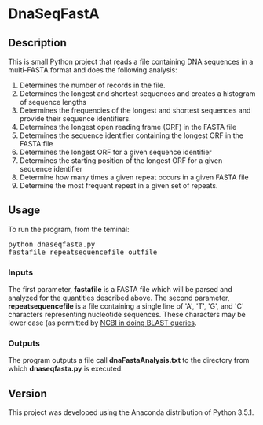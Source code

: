 # DnaSeqFastA

## Description
This is small Python project that reads a file containing DNA sequences in a multi-FASTA format and does the following analysis:

1. Determines the number of records in the file.
2. Determines the longest and shortest sequences and creates a histogram of sequence lengths
3. Determines the frequencies of the longest and shortest sequences and provide their sequence identifiers.
4. Determines the longest open reading frame (ORF) in the FASTA file
5. Determines the sequence identifier containing the longest ORF in the FASTA file
6. Determines the longest ORF for a given sequence identifier
7. Determines the starting position of the longest ORF for a given sequence identifier
8. Determine how many times a given repeat occurs in a given FASTA file
9. Determine the most frequent repeat in a given set of repeats.

## Usage
To run the program, from the teminal: <pre>python dnaseqfasta.py fastafile repeatsequencefile outfile</pre>

### Inputs
The first parameter, **fastafile** is a FASTA file which will be parsed and analyzed for the quantities described above.
The second parameter, **repeatsequencefile** is a file containing a single line of 'A', 'T', 'G', and 'C' characters representing nucleotide sequences.  These characters may be lower case (as permitted by [NCBI in doing BLAST queries](http://blast.ncbi.nlm.nih.gov/blastcgihelp.shtml).

### Outputs
The program outputs a file call **dnaFastaAnalysis.txt** to the directory from which **dnaseqfasta.py** is executed.

## Version
This project was developed using the Anaconda distribution of Python 3.5.1.
